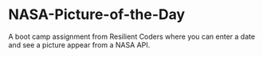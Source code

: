 # NASA-Picture-of-the-Day
A boot camp assignment from Resilient Coders where you can enter a date and see a picture appear from a NASA API.  
